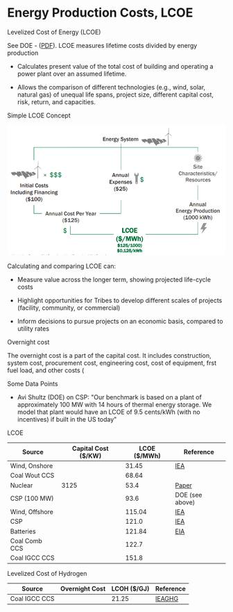 # Energy Production Costs, LCOE

Levelized Cost of Energy (LCOE)

See DOE - ([PDF](https://www.energy.gov/sites/prod/files/2015/08/f25/LCOE.pdf)).
LCOE measures lifetime costs divided by energy production

* Calculates present value of the total cost of building and operating
a power plant over an assumed lifetime.

* Allows the comparison of different technologies (e.g., wind, solar,
natural gas) of unequal life spans, project size, different capital
cost, risk, return, and capacities.

Simple LCOE Concept

![](costs-lcoe-01.png)

Calculating and comparing LCOE can:

* Measure value across the longer term, showing projected life-cycle
costs

* Highlight opportunities for Tribes to develop different scales of
projects (facility, community, or commercial)

* Inform decisions to pursue projects on an economic
basis, compared to utility rates

Overnight cost

The overnight cost is a part of the capital cost. It includes
construction, system cost, procurement cost, engineering cost, cost of
equipment, frst fuel load, and other costs (

Some Data Points

* Avi Shultz (DOE) on CSP: "Our benchmark is based on a plant of
approximately 100 MW with 14 hours of thermal energy storage. We model
that plant would have an LCOE of 9.5 cents/kWh (with no incentives) if
built in the US today"

LCOE


|Source         |Capital Cost ($/KW) |LCOE ($/MWh)|Reference| 
|---------------|--------------------|------------|----------|
|Wind, Onshore  |                    | 31.45      |[IEA](https://www.iea.org/reports/projected-costs-of-generating-electricity-2020)
|Coal Wout CCS  |                    | 68.64      ||
|Nuclear        |     3125           | 53.4       |[Paper](https://link.springer.com/content/pdf/10.1007/s11356-021-18129-3.pdf/)|
|CSP (100 MW)   |                    | 93.6       |DOE (see above)|
|Wind, Offshore |                    | 115.04     |[IEA](https://www.iea.org/reports/projected-costs-of-generating-electricity-2020)
|CSP            |                    | 121.0      |[IEA](https://www.iea.org/reports/projected-costs-of-generating-electricity-2020)
|Batteries      |                    | 121.84     |[EIA](https://www.eia.gov/outlooks/aeo/pdf/electricity_generation.pdf)|
|Coal Comb CCS  |                    | 122.7      ||
|Coal IGCC CCS  |                    | 151.8      ||


Levelized Cost of Hydrogen

|Source         |Overnight Cost      |LCOH ($/GJ)|Reference| 
|---------------|--------------------|------------|----------|
|Coal IGCC CCS  |                    | 21.25      | [IEAGHG](https://ieaghg.org/docs/General_Docs/Reports/2014-03.pdf)  |


